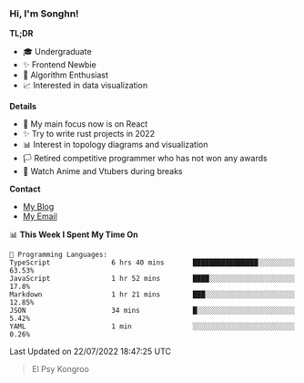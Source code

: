 ### Hi, I'm Songhn!

**TL;DR**

- 🎓 Undergraduate
- ✨ Frontend Newbie
- 🎈 Algorithm Enthusiast
- 📈 Interested in data visualization

**Details**

- 🎯 My main focus now is on React
- ✨ Try to write rust projects in 2022
- 📊 Interest in topology diagrams and visualization
- 🏳️ Retired competitive programmer who has not won any awards
- 🍵 Watch Anime and Vtubers during breaks

**Contact**
- [My Blog](https://blog.songhn.com)
- [My Email](mailto:songhn233@gmail.com)

<!--START_SECTION:waka-->
📊 **This Week I Spent My Time On** 

```text
💬 Programming Languages: 
TypeScript               6 hrs 40 mins       ████████████████░░░░░░░░░   63.53% 
JavaScript               1 hr 52 mins        ████░░░░░░░░░░░░░░░░░░░░░   17.8% 
Markdown                 1 hr 21 mins        ███░░░░░░░░░░░░░░░░░░░░░░   12.85% 
JSON                     34 mins             █░░░░░░░░░░░░░░░░░░░░░░░░   5.42% 
YAML                     1 min               ░░░░░░░░░░░░░░░░░░░░░░░░░   0.26%

```


 Last Updated on 22/07/2022 18:47:25 UTC
<!--END_SECTION:waka-->

> El Psy Kongroo
